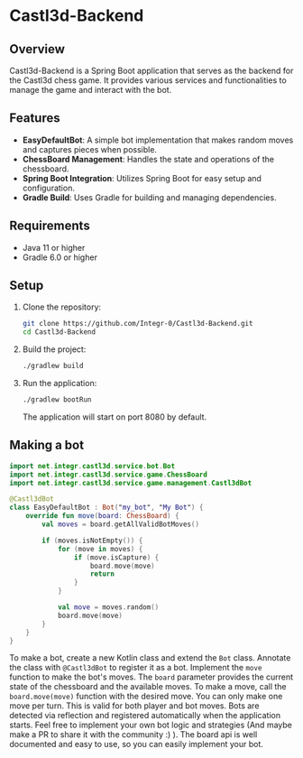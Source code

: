 # Castl3d-Backend

## Overview
Castl3d-Backend is a Spring Boot application that serves as the backend for the Castl3d chess game. It provides various services and functionalities to manage the game and interact with the bot.

## Features
- **EasyDefaultBot**: A simple bot implementation that makes random moves and captures pieces when possible.
- **ChessBoard Management**: Handles the state and operations of the chessboard.
- **Spring Boot Integration**: Utilizes Spring Boot for easy setup and configuration.
- **Gradle Build**: Uses Gradle for building and managing dependencies.

## Requirements
- Java 11 or higher
- Gradle 6.0 or higher

## Setup
1. Clone the repository:
    ```sh
    git clone https://github.com/Integr-0/Castl3d-Backend.git
    cd Castl3d-Backend
    ```

2. Build the project:
    ```sh
    ./gradlew build
    ```

3. Run the application:
    ```sh
    ./gradlew bootRun
    ```
    The application will start on port 8080 by default.

## Making a bot

````kotlin
import net.integr.castl3d.service.bot.Bot
import net.integr.castl3d.service.game.ChessBoard
import net.integr.castl3d.service.game.management.Castl3dBot

@Castl3dBot
class EasyDefaultBot : Bot("my_bot", "My Bot") {
    override fun move(board: ChessBoard) {
        val moves = board.getAllValidBotMoves()

        if (moves.isNotEmpty()) {
            for (move in moves) {
                if (move.isCapture) {
                    board.move(move)
                    return
                }
            }

            val move = moves.random()
            board.move(move)
        }
    }
}
````

To make a bot, create a new Kotlin class and extend the `Bot` class. Annotate the class with `@Castl3dBot` to register it as a bot. Implement the `move` function to make the bot's moves. The `board` parameter provides the current state of the chessboard and the available moves.
To make a move, call the `board.move(move)` function with the desired move. You can only make one move per turn. This is valid for both player and bot moves.
Bots are detected via reflection and registered automatically when the application starts.
Feel free to implement your own bot logic and strategies (And maybe make a PR to share it with the community :) ).
The board api is well documented and easy to use, so you can easily implement your bot.